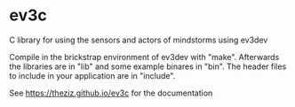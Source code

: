 # ev3c
C library for using the sensors and actors of mindstorms using ev3dev

Compile in the brickstrap environment of ev3dev with "make". Afterwards the libraries are in "lib" and some example binares in "bin".
The header files to include in your application are in "include".

See https://theziz.github.io/ev3c for the documentation
